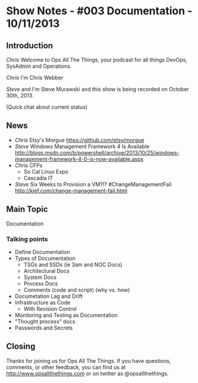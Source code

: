 Show Notes - #003 Documentation - 10/11/2013
===========================

Introduction
------------
*Chris* Welcome to Ops All The Things, your podcast for all things DevOps, SysAdmin and Operations. 

*Chris* I'm Chris Webber

*Steve* and I'm Steve Murawski and this show is being recorded on October 30th, 2013.

(Quick chat about current status)

News
----
- *Chris* Etsy's Morgue <https://github.com/etsy/morgue>
- *Steve* Windows Management Framework 4 Is Available <http://blogs.msdn.com/b/powershell/archive/2013/10/25/windows-management-framework-4-0-is-now-available.aspx>
- *Chris* CFPs 
  - So Cal Linux Expo
  - Cascadia IT
- *Steve* Six Weeks to Provision a VM?!? #ChangeManagementFail <http://kief.com/change-management-fail.html>

Main Topic
----------

Documentation

### Talking points
* Define Documentation
* Types of Documentation
  * TSGs and SSDs (ie 3am and NOC Docs)
  * Architectural Docs
  * System Docs
  * Process Docs
  * Comments (code and script) (why vs. how)
* Documetation Lag and Drift
* Infrastructure as Code
  * With Revision Control
* Monitoring and Testing as Documentation
* "Thought process" docs
* Passwords and Secrets

Closing
-------
Thanks for joining us for Ops All The Things.  If you have questions, comments, or other feedback, you can find us at <http://www.opsallthethings.com> or on twitter as @opsallthethings.
